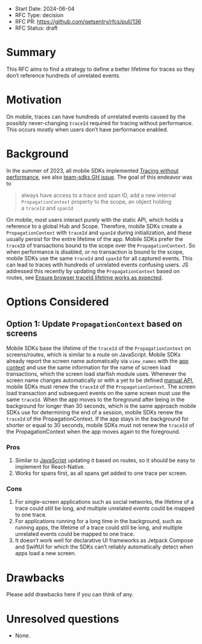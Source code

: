 - Start Date: 2024-06-04
- RFC Type: decision
- RFC PR: https://github.com/getsentry/rfcs/pull/136
- RFC Status: draft

# Summary

This RFC aims to find a strategy to define a better lifetime for traces so they don’t reference hundreds of unrelated
events.

# Motivation

On mobile, traces can have hundreds of unrelated events caused by the possibly never-changing
`traceId` required for tracing without performance. This occurs mostly when users don’t have performance
enabled.

# Background

In the summer of 2023, all mobile SDKs implemented [Tracing without performance](https://www.notion.so/Tracing-without-performance-efab307eb7f64e71a04f09dc72722530?pvs=21),
see also [team-sdks GH issue](https://github.com/getsentry/team-sdks/issues/5).
The goal of this endeavor was to

> always have access to a trace and span ID, add a new internal `PropagationContext` property to the
> scope, an object holding a `traceId` and `spanId`

On mobile, most users interact purely with the static API, which holds a reference to a global
Hub and Scope. Therefore, mobile SDKs create a `PropagationContext` with `traceId` and `spanId`
during initialization, and these usually persist for the entire lifetime of the app. Mobile
SDKs prefer the `traceID` of transactions bound to the scope over the `PropagationContext`. So
when performance is disabled, or no transaction is bound to the scope, mobile SDKs use the same
`traceId` and `spanId` for all captured events. This can lead to traces with hundreds of
unrelated events confusing users. JS addressed this recently by updating the `PropagationContext`
based on routes, see [Ensure browser traceId lifetime works as expected](https://github.com/getsentry/sentry-javascript/issues/11599).

# Options Considered

## Option 1: Update `PropagationContext` based on screens <a name="option-1"></a>

Mobile SDKs base the lifetime of the `traceId` of the `PropagationContext` on screens/routes,
which is similar to a route on JavaScript. Mobile SDKs already report the screen name automatically
via `view_names` with the [app context](https://develop.sentry.dev/sdk/event-payloads/contexts/#app-context)
and use the same information for the name of screen load transactions, which the screen load
starfish module uses. Whenever the screen name changes automatically or with a yet to be defined
[manual API](https://www.notion.so/sentry/Specs-Screens-API-084d773272f24f57aeb622c07619264e),
mobile SDKs must renew the `traceId` of the `PropagationContext`. The screen load transaction
and subsequent events on the same screen must use the same `traceId`. When the app moves to the
foreground after being in the background for longer than 30 seconds, which is the same approach
mobile SDKs use for determining the end of a session, mobile SDKs renew the `traceId` of the
PropagationContext. If the app stays in the background for shorter or equal to 30 seconds,
mobile SDKs must not renew the `traceId` of the PropagationContext when the app moves again to
the foreground.

### Pros <a name="option-1-pros"></a>

1. Similar to [JavaScript]((https://github.com/getsentry/sentry-javascript/issues/11599)) updating
it based on routes, so it should be easy to implement for React-Native.
2. Works for spans first, as all spans get added to one trace per screen.

### Cons <a name="option-1-cons"></a>

1. For single-screen applications such as social networks, the lifetime of a trace could still be
long, and multiple unrelated events could be mapped to one trace.
2. For applications running for a long time in the background, such as running apps, the lifetime of
a trace could still be long, and multiple unrelated events could be mapped to one trace.
3. It doesn’t work well for declarative UI frameworks as Jetpack Compose and SwiftUI for which the
SDKs can’t reliably automatically detect when apps load a new screen.

# Drawbacks

Please add drawbacks here if you can think of any.

# Unresolved questions

- None.
